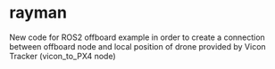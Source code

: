# rayman
New code for ROS2 offboard example in order to create a connection between offboard node and local position of drone provided by Vicon Tracker (vicon_to_PX4 node)
